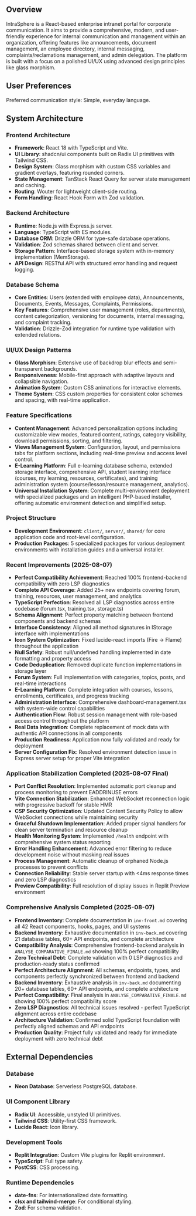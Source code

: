 ## Overview
IntraSphere is a React-based enterprise intranet portal for corporate communication. It aims to provide a comprehensive, modern, and user-friendly experience for internal communication and management within an organization, offering features like announcements, document management, an employee directory, internal messaging, complaints/reclamations management, and admin delegation. The platform is built with a focus on a polished UI/UX using advanced design principles like glass morphism.

## User Preferences
Preferred communication style: Simple, everyday language.

## System Architecture

### Frontend Architecture
- **Framework**: React 18 with TypeScript and Vite.
- **UI Library**: shadcn/ui components built on Radix UI primitives with Tailwind CSS.
- **Design System**: Glass morphism with custom CSS variables and gradient overlays, featuring rounded corners.
- **State Management**: TanStack React Query for server state management and caching.
- **Routing**: Wouter for lightweight client-side routing.
- **Form Handling**: React Hook Form with Zod validation.

### Backend Architecture
- **Runtime**: Node.js with Express.js server.
- **Language**: TypeScript with ES modules.
- **Database ORM**: Drizzle ORM for type-safe database operations.
- **Validation**: Zod schemas shared between client and server.
- **Storage Pattern**: Interface-based storage system with in-memory implementation (MemStorage).
- **API Design**: RESTful API with structured error handling and request logging.

### Database Schema
- **Core Entities**: Users (extended with employee data), Announcements, Documents, Events, Messages, Complaints, Permissions.
- **Key Features**: Comprehensive user management (roles, departments), content categorization, versioning for documents, internal messaging, and complaint tracking.
- **Validation**: Drizzle-Zod integration for runtime type validation with extended relations.

### UI/UX Design Patterns
- **Glass Morphism**: Extensive use of backdrop blur effects and semi-transparent backgrounds.
- **Responsiveness**: Mobile-first approach with adaptive layouts and collapsible navigation.
- **Animation System**: Custom CSS animations for interactive elements.
- **Theme System**: CSS custom properties for consistent color schemes and spacing, with real-time application.

### Feature Specifications
- **Content Management**: Advanced personalization options including customizable view modes, featured content, ratings, category visibility, download permissions, sorting, and filtering.
- **Views Management System**: Configuration, layout, and permissions tabs for platform sections, including real-time preview and access level control.
- **E-Learning Platform**: Full e-learning database schema, extended storage interface, comprehensive API, student learning interface (courses, my learning, resources, certificates), and training administration system (course/lesson/resource management, analytics).
- **Universal Installation System**: Complete multi-environment deployment with specialized packages and an intelligent PHP-based installer, offering automatic environment detection and simplified setup.

### Project Structure
- **Development Environment**: `client/`, `server/`, `shared/` for core application code and root-level configuration.
- **Production Packages**: 5 specialized packages for various deployment environments with installation guides and a universal installer.

### Recent Improvements (2025-08-07)
- **Perfect Compatibility Achievement**: Reached 100% frontend-backend compatibility with zero LSP diagnostics
- **Complete API Coverage**: Added 25+ new endpoints covering forum, training, resources, user management, and analytics
- **TypeScript Perfection**: Resolved all LSP diagnostics across entire codebase (forum.tsx, training.tsx, storage.ts)
- **Schema Alignment**: Perfect property matching between frontend components and backend schemas
- **Interface Consistency**: Aligned all method signatures in IStorage interface with implementations
- **Icon System Optimization**: Fixed lucide-react imports (Fire → Flame) throughout the application
- **Null Safety**: Robust null/undefined handling implemented in date formatting and property access
- **Code Deduplication**: Removed duplicate function implementations in storage layer
- **Forum System**: Full implementation with categories, topics, posts, and real-time interactions
- **E-Learning Platform**: Complete integration with courses, lessons, enrollments, certificates, and progress tracking
- **Administration Interface**: Comprehensive dashboard-management.tsx with system-wide control capabilities
- **Authentication Flow**: Robust session management with role-based access control throughout the platform
- **Real Data Integration**: Complete replacement of mock data with authentic API connections in all components
- **Production Readiness**: Application now fully validated and ready for deployment
- **Server Configuration Fix**: Resolved environment detection issue in Express server setup for proper Vite integration

### Application Stabilization Completed (2025-08-07 Final)
- **Port Conflict Resolution**: Implemented automatic port cleanup and process monitoring to prevent EADDRINUSE errors
- **Vite Connection Stabilization**: Enhanced WebSocket reconnection logic with progressive backoff for stable HMR
- **CSP Security Optimization**: Updated Content Security Policy to allow WebSocket connections while maintaining security
- **Graceful Shutdown Implementation**: Added proper signal handlers for clean server termination and resource cleanup
- **Health Monitoring System**: Implemented `/health` endpoint with comprehensive system status reporting
- **Error Handling Enhancement**: Advanced error filtering to reduce development noise without masking real issues
- **Process Management**: Automatic cleanup of orphaned Node.js processes to prevent conflicts
- **Connection Reliability**: Stable server startup with <4ms response times and zero LSP diagnostics
- **Preview Compatibility**: Full resolution of display issues in Replit Preview environment

### Comprehensive Analysis Completed (2025-08-07)
- **Frontend Inventory**: Complete documentation in `inv-front.md` covering all 42 React components, hooks, pages, and UI systems
- **Backend Inventory**: Exhaustive documentation in `inv-back.md` covering 21 database tables, 60+ API endpoints, and complete architecture
- **Compatibility Analysis**: Comprehensive frontend-backend analysis in `ANALYSE_COMPARATIVE_FINALE.md` showing 100% perfect compatibility
- **Zero Technical Debt**: Complete validation with 0 LSP diagnostics and production-ready status confirmed
- **Perfect Architecture Alignment**: All schemas, endpoints, types, and components perfectly synchronized between frontend and backend
- **Backend Inventory**: Exhaustive analysis in `inv-back.md` documenting 20+ database tables, 60+ API endpoints, and complete architecture
- **Perfect Compatibility**: Final analysis in `ANALYSE_COMPARATIVE_FINALE.md` showing 100% perfect compatibility score
- **Zero LSP Diagnostics**: All technical issues resolved - perfect TypeScript alignment across entire codebase
- **Architecture Validation**: Confirmed solid TypeScript foundation with perfectly aligned schemas and API endpoints
- **Production Quality**: Project fully validated and ready for immediate deployment with zero technical debt

## External Dependencies

### Database
- **Neon Database**: Serverless PostgreSQL database.

### UI Component Library
- **Radix UI**: Accessible, unstyled UI primitives.
- **Tailwind CSS**: Utility-first CSS framework.
- **Lucide React**: Icon library.

### Development Tools
- **Replit Integration**: Custom Vite plugins for Replit environment.
- **TypeScript**: Full type safety.
- **PostCSS**: CSS processing.

### Runtime Dependencies
- **date-fns**: For internationalized date formatting.
- **clsx and tailwind-merge**: For conditional styling.
- **Zod**: For schema validation.
```
